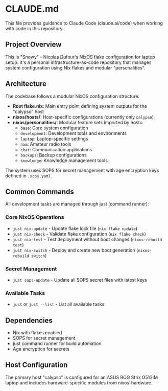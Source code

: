 # CLAUDE.md

This file provides guidance to Claude Code (claude.ai/code) when working with code in this repository.

## Project Overview

This is "Snowy" - Nicolas Dufour's NixOS flake configuration for laptop setup. It's a personal infrastructure-as-code repository that manages system configuration using Nix flakes and modular "personalities".

## Architecture

The codebase follows a modular NixOS configuration structure:

- **Root flake.nix**: Main entry point defining system outputs for the "calypso" host
- **nixos/hosts/**: Host-specific configurations (currently only `calypso`)
- **nixos/personalities/**: Modular feature sets imported by hosts:
  - `base`: Core system configuration
  - `development`: Development tools and environments
  - `laptop`: Laptop-specific settings
  - `ham`: Amateur radio tools
  - `chat`: Communication applications
  - `backups`: Backup configurations
  - `knowledge`: Knowledge management tools

The system uses SOPS for secret management with age encryption keys defined in `.sops.yaml`.

## Common Commands

All development tasks are managed through just (command runner):

### Core NixOS Operations
- `just nix-update` - Update flake lock file (`nix flake update`)
- `just nix-check` - Validate flake configuration (`nix flake check`)
- `just nix-test` - Test deployment without boot changes (`nixos-rebuild test`)
- `just nix-switch` - Deploy and create new boot generation (`nixos-rebuild switch`)

### Secret Management
- `just sops-update` - Update all SOPS secret files with latest keys

### Available Tasks
- `just` or `just --list` - List all available tasks

## Dependencies

- Nix with flakes enabled
- SOPS for secret management
- just command runner for build automation
- Age encryption for secrets

## Host Configuration

The primary host "calypso" is configured for an ASUS ROG Strix G513IM laptop and includes hardware-specific modules from nixos-hardware.
